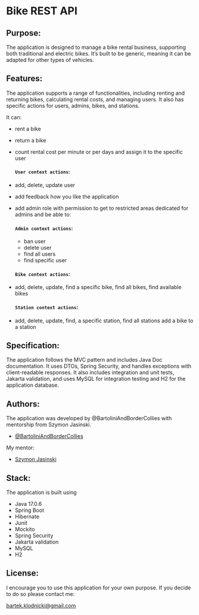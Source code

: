 # Bike REST API

## Purpose: 
The application is designed to manage a bike rental business, supporting both traditional and electric bikes. It’s built to be generic, meaning it can be adapted for other types of vehicles.

## Features:

The application supports a range of functionalities, including renting and returning bikes, calculating rental costs, and managing users. It also has specific actions for users, admins, bikes, and stations.

It can:

- rent a bike
- return a bike
- count rental cost per minute or per days and assign it to the specific user
  

  #### `User context actions`:
- add, delete, update user
- add feedback how you like the application
- add admin role with permission to get to restricted areas dedicated for admins and be able to:

  #### `Admin context actions`:
  - ban user
  - delete user
  - find all users
  - find specific user
  

  #### `Bike context actions`:
- add, delete, update, find a specific bike, find all bikes, find available bikes

  
  #### `Station context actions`:
- add, delete, update, find, a specific station, find all stations add a bike to a station


## Specification:

The application follows the MVC pattern and includes Java Doc documentation. It uses DTOs, Spring Security, and handles exceptions with client-readable responses. It also includes integration and unit tests, Jakarta validation, and uses MySQL for integration testing and H2 for the application database.

## Authors:

The application was developed by @BartoliniAndBorderCollies with mentorship from Szymon Jasinski.

- [@BartoliniAndBorderCollies](https://www.github.com/BartoliniAndBorderCollies)

My mentor:
- [Szymon Jasinski](https://github.com/JasinskiSz)

## Stack:

The application is built using
- Java 17.0.6
- Spring Boot
- Hibernate
- Junit
- Mockito
- Spring Security
- Jakarta validation
- MySQL
- H2

## License:
I encourage you to use this application for your own purpose. If you decide to do so please contact me:

bartek.klodnicki@gmail.com
  
  

